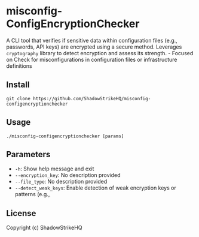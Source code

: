 # misconfig-ConfigEncryptionChecker
A CLI tool that verifies if sensitive data within configuration files (e.g., passwords, API keys) are encrypted using a secure method. Leverages `cryptography` library to detect encryption and assess its strength. - Focused on Check for misconfigurations in configuration files or infrastructure definitions

## Install
`git clone https://github.com/ShadowStrikeHQ/misconfig-configencryptionchecker`

## Usage
`./misconfig-configencryptionchecker [params]`

## Parameters
- `-h`: Show help message and exit
- `--encryption_key`: No description provided
- `--file_type`: No description provided
- `--detect_weak_keys`: Enable detection of weak encryption keys or patterns (e.g., 

## License
Copyright (c) ShadowStrikeHQ
